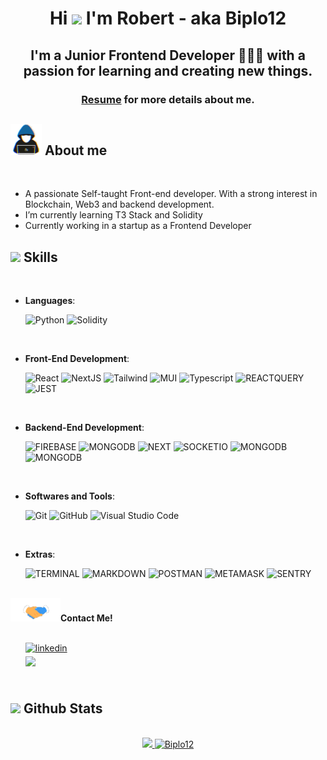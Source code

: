<div align="center">
    <h1 align="center">Hi <img width="35" src="https://media.giphy.com/media/hvRJCLFzcasrR4ia7z/giphy.gif"> I'm Robert - aka Biplo12</h1>
    <h2 align="center">I'm a Junior Frontend Developer 👨🏻‍💻 with a passion for learning and creating new things.</h2>
    <h3>
        <a href="https://github.com/Biplo12/Biplo12/blob/main/resources/robert-sinski-cv.pdf" target="_blank">Resume</a> for more details about me.
    </h3>
</div>

## <picture><img src = "https://github.com/0xAbdulKhalid/0xAbdulKhalid/raw/main/assets/mdImages/about_me.gif" width = 50px></picture> **About me**

<br>

- A passionate Self-taught Front-end developer. With a strong interest in Blockchain, Web3 and backend development.
- I’m currently learning T3 Stack and Solidity
- Currently working in a startup as a Frontend Developer

## <img src="https://media2.giphy.com/media/QssGEmpkyEOhBCb7e1/giphy.gif?cid=ecf05e47a0n3gi1bfqntqmob8g9aid1oyj2wr3ds3mg700bl&rid=giphy.gif" width ="25"><b> Skills</b>

<br>

<p align="center">

- **Languages**:
    
    ![Python](https://img.shields.io/badge/Python%20|%20Begginer%20-%2314354C.svg?style=for-the-badge&logo=python&logoColor=white)
    ![Solidity](https://img.shields.io/badge/Solidity%20|%20Begginer%20-%2314354C.svg?style=for-the-badge&logo=solidity&logoColor=white)

<br>   
    
- **Front-End Development**:

   ![React](https://img.shields.io/badge/React%20-%23E34F26.svg?style=for-the-badge&logo=react&logoColor=white&color=blue)
   ![NextJS](https://img.shields.io/badge/NEXT%20-%23E34F26.svg?style=for-the-badge&logo=next.js&logoColor=white&color=blue)
   ![Tailwind](https://img.shields.io/badge/Tailwind%20CSS%20-%231572B6.svg?style=for-the-badge&logo=tailwindcss&logoColor=white)
   ![MUI](https://img.shields.io/badge/MUi-%231572B6.svg?style=for-the-badge&logo=tailwindcss&logoColor=white)
   ![Typescript](https://img.shields.io/badge/typescript%20-%23F7DF1E.svg?style=for-the-badge&logo=typescript&logoColor=white&color=blue)
   ![REACTQUERY](https://img.shields.io/badge/react%20query%20-%23F7DF1E.svg?style=for-the-badge&logo=reactquery&logoColor=white&color=blue)
   ![JEST](https://img.shields.io/badge/JEST%20-%23F7DF1E.svg?style=for-the-badge&logo=jest&logoColor=white&color=red)

<br>

- **Backend-End Development**:

   ![FIREBASE](https://img.shields.io/badge/firebase%20-%23E34F26.svg?style=for-the-badge&logo=firebase&logoColor=white&color=orange)
   ![MONGODB](https://img.shields.io/badge/MongoDB%20-%23E34F26.svg?style=for-the-badge&logo=mongodb&logoColor=bla&color=darkgreen)
   ![NEXT](https://img.shields.io/badge/NEXT%20-%23E34F26.svg?style=for-the-badge&logo=next.js&logoColor=white&color=blue)
   ![SOCKETIO](https://img.shields.io/badge/Socket.io%20-%23E34F26.svg?style=for-the-badge&logo=socket.io&logoColor=white&color=red)
   ![MONGODB](https://img.shields.io/badge/Node.js%20-%23E34F26.svg?style=for-the-badge&logo=node.js&logoColor=bla&color=darkgreen)
   ![MONGODB](https://img.shields.io/badge/Prisma%20-%23E34F26.svg?style=for-the-badge&logo=prisma&logoColor=bla&color=black)

<br>

- **Softwares and Tools**:

  ![Git](https://img.shields.io/badge/git-%23F05033.svg?style=for-the-badge&logo=git&logoColor=white)
  ![GitHub](https://img.shields.io/badge/github-%23121011.svg?style=for-the-badge&logo=github&logoColor=white)
  ![Visual Studio Code](https://img.shields.io/badge/Visual%20Studio%20Code-0078d7.svg?style=for-the-badge&logo=visual-studio-code&logoColor=white)

<br>

- **Extras**:

  ![TERMINAL](https://img.shields.io/badge/Terminal-%23054020?style=for-the-badge&logo=gnu-bash&logoColor=white)
  ![MARKDOWN](https://img.shields.io/badge/markdown-%23000000.svg?style=for-the-badge&logo=markdown&logoColor=white)
  ![POSTMAN](https://img.shields.io/badge/postman-%23000000.svg?style=for-the-badge&logo=postman&logoColor=white&color=orange)
  ![METAMASK](https://img.shields.io/badge/metamask-%23000000.svg?style=for-the-badge&logo=ethereum&logoColor=white&color=grey)
  ![SENTRY](https://img.shields.io/badge/sentry-%23000000.svg?style=for-the-badge&logo=sentry&logoColor=white)
  <br><br>
</p>
  <img src="https://github.com/0xAbdulKhalid/0xAbdulKhalid/raw/main/assets/mdImages/handshake.gif" width ="80"><b>Contact Me!</b>

<br>
<div align='left'>

<ul style="list-style-type:none;">
<br>

<li>
<a href="https://linkedin.com/in/robert-siński-037398227" target="_blank">
<img src="https://img.shields.io/badge/linkedin:  Biplo12-%2300acee.svg?color=405DE6&style=for-the-badge&logo=linkedin&logoColor=white" alt=linkedin style="margin-bottom: 5px;"/>
</a>
</li>

<li>
<a href="mailto:robertbiplosek@gmail.com" target="_blank">
<img src="https://img.shields.io/badge/gmail:  Biplo12-%23EA4335.svg?style=for-the-badge&logo=gmail&logoColor=white" t=mail style="margin-bottom: 5px;" />
</a>
</li>
	<br>
</ul>


## <img src="https://media.giphy.com/media/iY8CRBdQXODJSCERIr/giphy.gif" width="35"><b> Github Stats </b>
<br>

<div align="center">

<a href="https://github.com/Biplo12/">
  <img src="https://github-readme-stats.vercel.app/api?username=Biplo12&include_all_commits=true&count_private=true&show_icons=true&line_height=20&title_color=7A7ADB&icon_color=2234AE&text_color=D3D3D3&bg_color=0,000000,130F40" width="450"
  />

  <img src="https://github-readme-stats.vercel.app/api/top-langs?username=Biplo12&show_icons=true&locale=en&layout=compact&line_height=20&title_color=7A7ADB&icon_color=2234AE&text_color=D3D3D3&bg_color=0,000000,130F40" width="375"  alt="Biplo12"/>
</a>
